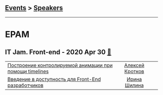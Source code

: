 ## [Events](../README.md) > [Speakers](../speakers.md)
---

# EPAM

## IT Jam. Front-end - 2020 Apr 30 [:movie_camera:](https://www.youtube.com/playlist?list=PLGsNPiHwSUI5xPyxr0MQM8yhjiXBxcYup)
| | | |
| --- | :---: | --- |
| [Построение контролируемой анимации при помощи timelines](https://www.youtube.com/watch?v=6A772QmRbD4)  |  [Алексей Кротков](../../speakers/Алексей%20Кротков.md)  |    |
| [Введение в доступность для Front-End разработчиков](https://www.youtube.com/watch?v=WQYQLw2B9Bk)  |  [Ирина Шилина](../../speakers/Ирина%20Шилина.md)  |    |
